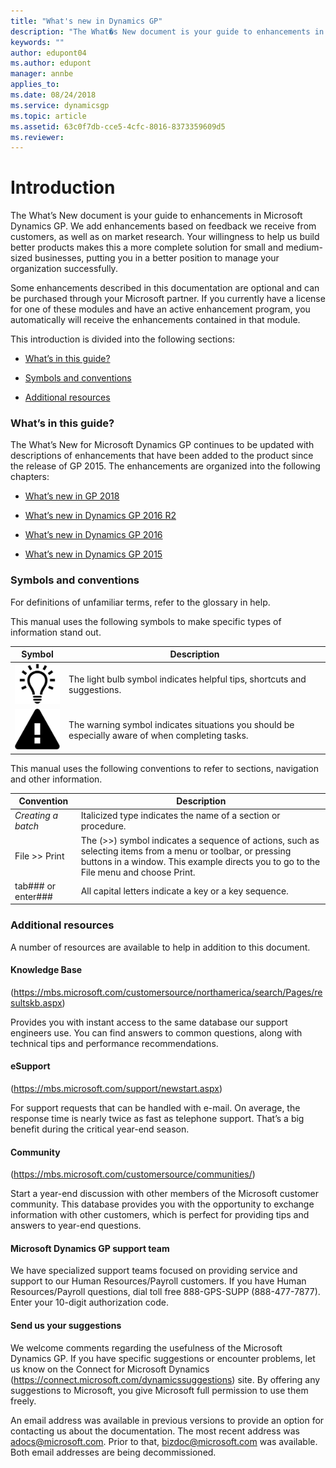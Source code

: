 ```yaml
---
title: "What's new in Dynamics GP"
description: "The What�s New document is your guide to enhancements in Microsoft Dynamics GP. "
keywords: ""
author: edupont04
ms.author: edupont
manager: annbe
applies_to: 
ms.date: 08/24/2018
ms.service: dynamicsgp
ms.topic: article
ms.assetid: 63c0f7db-cce5-4cfc-8016-8373359609d5
ms.reviewer: 
---
```

# Introduction

The What’s New document is your guide to enhancements in Microsoft Dynamics GP. We add enhancements based on feedback we receive from customers, as well as on market research. Your willingness to help us build better products makes this a more complete solution for small and medium-sized businesses, putting you in a better position to manage your organization successfully.

Some enhancements described in this documentation are optional and can be purchased through your Microsoft partner. If you currently have a license for one of these modules and have an active enhancement program, you automatically will receive the enhancements contained in that module.

This introduction is divided into the following sections:

-   [What’s in this guide?](#whats-in-this-guide)  

-   [Symbols and conventions](#symbols-and-conventions)  

-   [Additional resources](#additional-resources)  

### What’s in this guide?

The What’s New for Microsoft Dynamics GP continues to be updated with descriptions of enhancements that have been added to the product since the release of GP 2015. The enhancements are organized into the following chapters:

-   [What’s new in GP 2018](#_What’s_new_in)  

-   [What’s new in Dynamics GP 2016 R2](#_What’s_new_in_1)  

-   [What’s new in Dynamics GP 2016](#_What’s_new_in_2)  

-   [What’s new in Dynamics GP 2015](#_What’s_new_in_3)  

### Symbols and conventions

For definitions of unfamiliar terms, refer to the glossary in help.

This manual uses the following symbols to make specific types of information stand out.

| Symbol                                                | Description                                                                                      |
|-------------------------------------------------------|--------------------------------------------------------------------------------------------------|
| ![displays a lightbulb to indication tips and tricks.](media/lightbulb.png "Lightbulb symbol") | The light bulb symbol indicates helpful tips, shortcuts and suggestions.                         |  
| ![displays a triangle with an exclamation point to indicate warning.](media/warning.png "Warning symbol") | The warning symbol indicates situations you should be especially aware of when completing tasks. |  

This manual uses the following conventions to refer to sections, navigation and other information.

| Convention                                                                                               | Description                                                                                                                                                                                               |
|----------------------------------------------------------------------------------------------------------|-----------------------------------------------------------------------------------------------------------------------------------------------------------------------------------------------------------|
| *Creating a batch*                                                                                       | Italicized type indicates the name of a section or procedure.                                                                                                                                             |
| File &gt;&gt; Print                                                                                      | The (&gt;&gt;) symbol indicates a sequence of actions, such as selecting items from a menu or toolbar, or pressing buttons in a window. This example directs you to go to the File menu and choose Print. |
| tab###  or enter###  | All capital letters indicate a key or a key sequence.                                                                                                                                                     |

### Additional resources

A number of resources are available to help in addition to this document.

#### Knowledge Base

(<https://mbs.microsoft.com/customersource/northamerica/search/Pages/resultskb.aspx>)

Provides you with instant access to the same database our support engineers use. You can find answers to common questions, along with technical tips and performance recommendations.

#### eSupport

(<https://mbs.microsoft.com/support/newstart.aspx>)

For support requests that can be handled with e-mail. On average, the response time is nearly twice as fast as telephone support. That’s a big benefit during the critical year-end season.

#### Community

(<https://mbs.microsoft.com/customersource/communities/>)

Start a year-end discussion with other members of the Microsoft customer community. This database provides you with the opportunity to exchange information with other customers, which is perfect for providing tips and answers to year-end questions.

#### Microsoft Dynamics GP support team

We have specialized support teams focused on providing service and support to our Human Resources/Payroll customers. If you have Human Resources/Payroll questions, dial toll free 888-GPS-SUPP (888-477-7877). Enter your 10-digit authorization code.

#### Send us your suggestions

We welcome comments regarding the usefulness of the Microsoft Dynamics GP. If you have specific suggestions or encounter problems, let us know on the Connect for Microsoft Dynamics (https://connect.microsoft.com/dynamicssuggestions) site. By offering any suggestions to Microsoft, you give Microsoft full permission to use them freely.

An email address was available in previous versions to provide an option for contacting us about the documentation. The most recent address was adocs@microsoft.com. Prior to that, bizdoc@microsoft.com was available. Both email addresses are being decommissioned.
